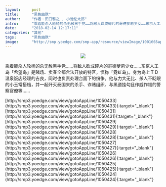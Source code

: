 ```yaml
---
layout:     post
title:      "黑色幽默"
author:     "作者：田口雅之 , 小池伦太郎"
intro:      "乘着能杀人轮椅的杀无赦黑手党……将敌人砍成碎片的哥德萝莉少女……东京人工岛「希望岛」是赌场、卖春全都合法开放的特区，惯称「霓虹岛」。身为岛上ＴＤ温泉饭店经理的吉良，同时也负责处理台面下的纷争。他与力大无比、杀人不眨眼的小玉常搭档，并一起歼灭泰国来的杀手、诈赌组织、与黑道挂勾且作威作福的警察官僚等……"
date:       "2018-02-14 12:17:11"
categories: "其他"
tags:       "黑色幽默"
image:      "http://smp.yoedge.com/smp-app/resource/viewImage/1001665appline.png"
---
```

<div style="text-align: center">
<p><img src="http://smp.yoedge.com/smp-app/resource/viewImage/1001665appline.png"/></p>
</div>
<p class="post-meta">
<span>乘着能杀人轮椅的杀无赦黑手党……将敌人砍成碎片的哥德萝莉少女……东京人工岛「希望岛」是赌场、卖春全都合法开放的特区，惯称「霓虹岛」。身为岛上ＴＤ温泉饭店经理的吉良，同时也负责处理台面下的纷争。他与力大无比、杀人不眨眼的小玉常搭档，并一起歼灭泰国来的杀手、诈赌组织、与黑道挂勾且作威作福的警察官僚等……</span>
</p>
[http://smp3.yoedge.com/view/gotoAppLine/1050433](http://smp3.yoedge.com/view/gotoAppLine/1050433){:target="_blank"}
[http://smp3.yoedge.com/view/gotoAppLine/1050431](http://smp3.yoedge.com/view/gotoAppLine/1050431){:target="_blank"}
[http://smp3.yoedge.com/view/gotoAppLine/1050429](http://smp3.yoedge.com/view/gotoAppLine/1050429){:target="_blank"}
[http://smp3.yoedge.com/view/gotoAppLine/1050428](http://smp3.yoedge.com/view/gotoAppLine/1050428){:target="_blank"}
[http://smp3.yoedge.com/view/gotoAppLine/1050427](http://smp3.yoedge.com/view/gotoAppLine/1050427){:target="_blank"}
[http://smp3.yoedge.com/view/gotoAppLine/1050426](http://smp3.yoedge.com/view/gotoAppLine/1050426){:target="_blank"}
[http://smp3.yoedge.com/view/gotoAppLine/1050425](http://smp3.yoedge.com/view/gotoAppLine/1050425){:target="_blank"}
[http://smp3.yoedge.com/view/gotoAppLine/1050424](http://smp3.yoedge.com/view/gotoAppLine/1050424){:target="_blank"}


